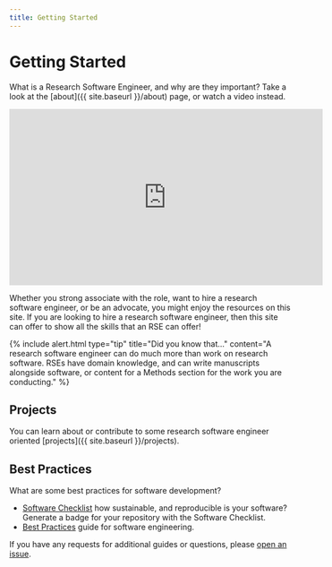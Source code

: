```yaml
---
title: Getting Started
---
```


# Getting Started

What is a Research Software Engineer, and why are they important? Take
a look at the [about]({{ site.baseurl }}/about) page, or watch a video instead.

<iframe width="560" height="315" src="https://www.youtube.com/embed/trAfA9VWLTQ" frameborder="0" allow="accelerometer; autoplay; encrypted-media; gyroscope; picture-in-picture" allowfullscreen></iframe>

Whether you strong associate with the role, want to hire a research software engineer,
or be an advocate, you might enjoy the resources on this site. If you are looking
to hire a research software engineer, then this site can offer to show all the skills
that an RSE can offer!

{% include alert.html type="tip" title="Did you know that..." content="A research software engineer can do much more than work on research software. RSEs have domain knowledge, and can write manuscripts alongside software, or content for a Methods section for the work you are conducting." %}

## Projects

You can learn about or contribute to some research software engineer oriented [projects]({{ site.baseurl }}/projects).

## Best Practices

What are some best practices for software development?

 - [Software Checklist](tools/software-checklist/) how sustainable, and reproducible is your software? Generate a badge for your repository with the Software Checklist.
 - [Best Practices](guides/best-practices/) guide for software engineering.

If you have any requests for additional guides or questions, please [open an issue](https://www.github.com/stanford-rc/rse-services/issues).
